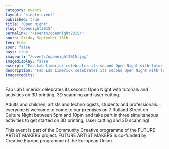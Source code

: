 ```yaml
---
category: events
layout: "single-event"
published: true
title: "Open Night"
slug: "opennight2015"
permalink: "/events/opennight2015/"
hours: Friday September 18th
fee: Free
soon: false
past: true
imageurl: "/events/opennight2015.jpg"
imagedisplay: false
excerpt: "Fab Lab Limerick celebrates its second Open Night with tutorials and activities on 3D printing, 3D scanning and laser cutting."
description: "Fab Lab Limerick celebrates its second Open Night with tutorials and activities on 3D printing, 3D scanning and laser cutting."
imagecredits: 
---
```


Fab Lab Limerick celebrates its second Open Night with tutorials and activities on 3D printing, 3D scanning and laser cutting.

Adults and children, artists and technologists, students and professionals… everyone is welcome to come to our premises on 7 Rutland Street on Culture Night between 5pm and 10pm and take part in three simultaneous activities to get started on 3D printing, laser cutting and 3D scanning!

This event is part of the Community Creative programme of the FUTURE ARTIST MAKERS project. FUTURE ARTIST MAKERS is co-funded by Creative Europe programme of the European Union.
